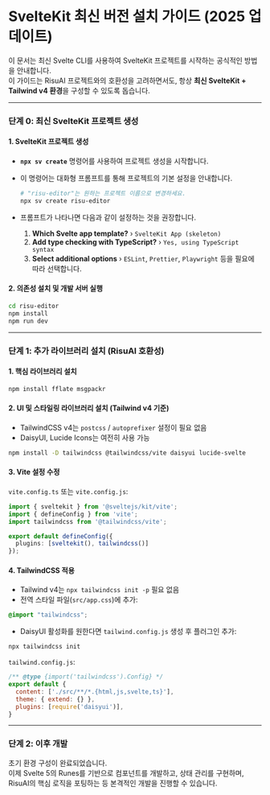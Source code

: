 # SvelteKit 최신 버전 설치 가이드 (2025 업데이트)

이 문서는 최신 Svelte CLI를 사용하여 SvelteKit 프로젝트를 시작하는 공식적인 방법을 안내합니다.  
이 가이드는 RisuAI 프로젝트와의 호환성을 고려하면서도, 항상 **최신 SvelteKit + Tailwind v4 환경**을 구성할 수 있도록 돕습니다.

---

### 단계 0: 최신 SvelteKit 프로젝트 생성

#### 1. SvelteKit 프로젝트 생성

-   **`npx sv create`** 명령어를 사용하여 프로젝트 생성을 시작합니다.
-   이 명령어는 대화형 프롬프트를 통해 프로젝트의 기본 설정을 안내합니다.

    ```bash
    # "risu-editor"는 원하는 프로젝트 이름으로 변경하세요.
    npx sv create risu-editor
    ```

-   프롬프트가 나타나면 다음과 같이 설정하는 것을 권장합니다.
    1.  **Which Svelte app template?** › `SvelteKit App (skeleton)`
    2.  **Add type checking with TypeScript?** › `Yes, using TypeScript syntax`
    3.  **Select additional options** › `ESLint`, `Prettier`, `Playwright` 등을 필요에 따라 선택합니다.

#### 2. 의존성 설치 및 개발 서버 실행

```bash
cd risu-editor
npm install
npm run dev
```

---

### 단계 1: 추가 라이브러리 설치 (RisuAI 호환성)

#### 1. 핵심 라이브러리 설치

```bash
npm install fflate msgpackr
```

#### 2. UI 및 스타일링 라이브러리 설치 (Tailwind v4 기준)

- TailwindCSS v4는 `postcss` / `autoprefixer` 설정이 필요 없음  
- DaisyUI, Lucide Icons는 여전히 사용 가능

```bash
npm install -D tailwindcss @tailwindcss/vite daisyui lucide-svelte
```

#### 3. Vite 설정 수정

`vite.config.ts` 또는 `vite.config.js`:

```ts
import { sveltekit } from '@sveltejs/kit/vite';
import { defineConfig } from 'vite';
import tailwindcss from '@tailwindcss/vite';

export default defineConfig({
  plugins: [sveltekit(), tailwindcss()]
});
```

#### 4. TailwindCSS 적용

- Tailwind v4는 `npx tailwindcss init -p` 필요 없음  
- 전역 스타일 파일(`src/app.css`)에 추가:

```css
@import "tailwindcss";
```

- DaisyUI 활성화를 원한다면 `tailwind.config.js` 생성 후 플러그인 추가:

```bash
npx tailwindcss init
```

`tailwind.config.js`:

```js
/** @type {import('tailwindcss').Config} */
export default {
  content: ['./src/**/*.{html,js,svelte,ts}'],
  theme: { extend: {} },
  plugins: [require('daisyui')],
}
```

---

### 단계 2: 이후 개발

초기 환경 구성이 완료되었습니다.  
이제 Svelte 5의 Runes를 기반으로 컴포넌트를 개발하고, 상태 관리를 구현하며, RisuAI의 핵심 로직을 포팅하는 등 본격적인 개발을 진행할 수 있습니다.
